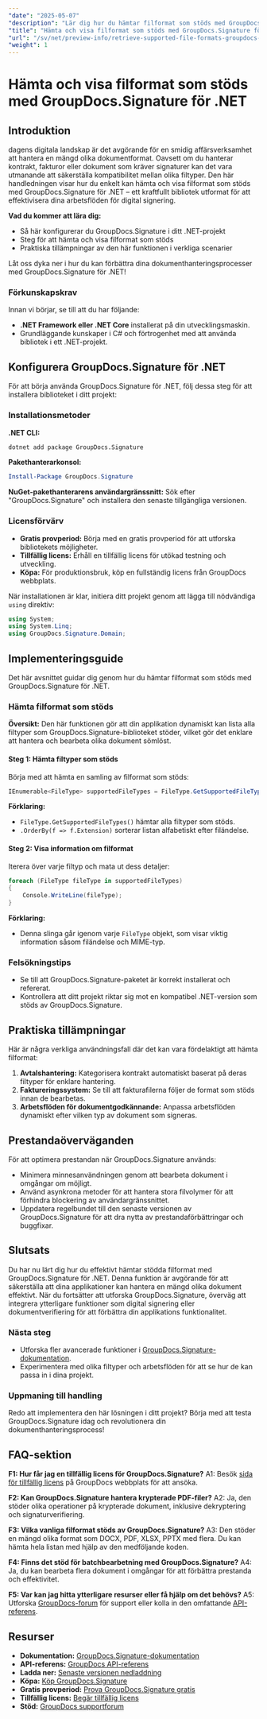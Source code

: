 ```yaml
---
"date": "2025-05-07"
"description": "Lär dig hur du hämtar filformat som stöds med GroupDocs.Signature för .NET. Den här guiden förenklar arbetsflöden för digital signering med enkel installation och kodexempel."
"title": "Hämta och visa filformat som stöds med GroupDocs.Signature för .NET"
"url": "/sv/net/preview-info/retrieve-supported-file-formats-groupdocs-signature-net/"
"weight": 1
---
```


# Hämta och visa filformat som stöds med GroupDocs.Signature för .NET

## Introduktion

dagens digitala landskap är det avgörande för en smidig affärsverksamhet att hantera en mängd olika dokumentformat. Oavsett om du hanterar kontrakt, fakturor eller dokument som kräver signaturer kan det vara utmanande att säkerställa kompatibilitet mellan olika filtyper. Den här handledningen visar hur du enkelt kan hämta och visa filformat som stöds med GroupDocs.Signature för .NET – ett kraftfullt bibliotek utformat för att effektivisera dina arbetsflöden för digital signering.

**Vad du kommer att lära dig:**
- Så här konfigurerar du GroupDocs.Signature i ditt .NET-projekt
- Steg för att hämta och visa filformat som stöds
- Praktiska tillämpningar av den här funktionen i verkliga scenarier

Låt oss dyka ner i hur du kan förbättra dina dokumenthanteringsprocesser med GroupDocs.Signature för .NET!

### Förkunskapskrav

Innan vi börjar, se till att du har följande:
- **.NET Framework eller .NET Core** installerat på din utvecklingsmaskin.
- Grundläggande kunskaper i C# och förtrogenhet med att använda bibliotek i ett .NET-projekt.

## Konfigurera GroupDocs.Signature för .NET

För att börja använda GroupDocs.Signature för .NET, följ dessa steg för att installera biblioteket i ditt projekt:

### Installationsmetoder

**.NET CLI:**
```bash
dotnet add package GroupDocs.Signature
```

**Pakethanterarkonsol:**
```powershell
Install-Package GroupDocs.Signature
```

**NuGet-pakethanterarens användargränssnitt:** 
Sök efter "GroupDocs.Signature" och installera den senaste tillgängliga versionen.

### Licensförvärv
- **Gratis provperiod:** Börja med en gratis provperiod för att utforska bibliotekets möjligheter.
- **Tillfällig licens:** Erhåll en tillfällig licens för utökad testning och utveckling.
- **Köpa:** För produktionsbruk, köp en fullständig licens från GroupDocs webbplats.

När installationen är klar, initiera ditt projekt genom att lägga till nödvändiga `using` direktiv:

```csharp
using System;
using System.Linq;
using GroupDocs.Signature.Domain;
```

## Implementeringsguide

Det här avsnittet guidar dig genom hur du hämtar filformat som stöds med GroupDocs.Signature för .NET.

### Hämta filformat som stöds

**Översikt:**
Den här funktionen gör att din applikation dynamiskt kan lista alla filtyper som GroupDocs.Signature-biblioteket stöder, vilket gör det enklare att hantera och bearbeta olika dokument sömlöst.

#### Steg 1: Hämta filtyper som stöds

Börja med att hämta en samling av filformat som stöds:

```csharp
IEnumerable<FileType> supportedFileTypes = FileType.GetSupportedFileTypes().OrderBy(f => f.Extension);
```

**Förklaring:**
- `FileType.GetSupportedFileTypes()` hämtar alla filtyper som stöds.
- `.OrderBy(f => f.Extension)` sorterar listan alfabetiskt efter filändelse.

#### Steg 2: Visa information om filformat

Iterera över varje filtyp och mata ut dess detaljer:

```csharp
foreach (FileType fileType in supportedFileTypes)
{
    Console.WriteLine(fileType);
}
```

**Förklaring:**
- Denna slinga går igenom varje `FileType` objekt, som visar viktig information såsom filändelse och MIME-typ.

### Felsökningstips

- Se till att GroupDocs.Signature-paketet är korrekt installerat och refererat.
- Kontrollera att ditt projekt riktar sig mot en kompatibel .NET-version som stöds av GroupDocs.Signature.

## Praktiska tillämpningar

Här är några verkliga användningsfall där det kan vara fördelaktigt att hämta filformat:
1. **Avtalshantering:** Kategorisera kontrakt automatiskt baserat på deras filtyper för enklare hantering.
2. **Faktureringssystem:** Se till att fakturafilerna följer de format som stöds innan de bearbetas.
3. **Arbetsflöden för dokumentgodkännande:** Anpassa arbetsflöden dynamiskt efter vilken typ av dokument som signeras.

## Prestandaöverväganden

För att optimera prestandan när GroupDocs.Signature används:
- Minimera minnesanvändningen genom att bearbeta dokument i omgångar om möjligt.
- Använd asynkrona metoder för att hantera stora filvolymer för att förhindra blockering av användargränssnittet.
- Uppdatera regelbundet till den senaste versionen av GroupDocs.Signature för att dra nytta av prestandaförbättringar och buggfixar.

## Slutsats

Du har nu lärt dig hur du effektivt hämtar stödda filformat med GroupDocs.Signature för .NET. Denna funktion är avgörande för att säkerställa att dina applikationer kan hantera en mängd olika dokument effektivt. När du fortsätter att utforska GroupDocs.Signature, överväg att integrera ytterligare funktioner som digital signering eller dokumentverifiering för att förbättra din applikations funktionalitet.

### Nästa steg
- Utforska fler avancerade funktioner i [GroupDocs.Signature-dokumentation](https://docs.groupdocs.com/signature/net/).
- Experimentera med olika filtyper och arbetsflöden för att se hur de kan passa in i dina projekt.

### Uppmaning till handling
Redo att implementera den här lösningen i ditt projekt? Börja med att testa GroupDocs.Signature idag och revolutionera din dokumenthanteringsprocess!

## FAQ-sektion

**F1: Hur får jag en tillfällig licens för GroupDocs.Signature?**
A1: Besök [sida för tillfällig licens](https://purchase.groupdocs.com/temporary-license/) på GroupDocs webbplats för att ansöka.

**F2: Kan GroupDocs.Signature hantera krypterade PDF-filer?**
A2: Ja, den stöder olika operationer på krypterade dokument, inklusive dekryptering och signaturverifiering.

**F3: Vilka vanliga filformat stöds av GroupDocs.Signature?**
A3: Den stöder en mängd olika format som DOCX, PDF, XLSX, PPTX med flera. Du kan hämta hela listan med hjälp av den medföljande koden.

**F4: Finns det stöd för batchbearbetning med GroupDocs.Signature?**
A4: Ja, du kan bearbeta flera dokument i omgångar för att förbättra prestanda och effektivitet.

**F5: Var kan jag hitta ytterligare resurser eller få hjälp om det behövs?**
A5: Utforska [GroupDocs-forum](https://forum.groupdocs.com/c/signature/) för support eller kolla in den omfattande [API-referens](https://reference.groupdocs.com/signature/net/).

## Resurser
- **Dokumentation:** [GroupDocs.Signature-dokumentation](https://docs.groupdocs.com/signature/net/)
- **API-referens:** [GroupDocs API-referens](https://reference.groupdocs.com/signature/net/)
- **Ladda ner:** [Senaste versionen nedladdning](https://releases.groupdocs.com/signature/net/)
- **Köpa:** [Köp GroupDocs.Signature](https://purchase.groupdocs.com/buy)
- **Gratis provperiod:** [Prova GroupDocs.Signature gratis](https://releases.groupdocs.com/signature/net/)
- **Tillfällig licens:** [Begär tillfällig licens](https://purchase.groupdocs.com/temporary-license/)
- **Stöd:** [GroupDocs supportforum](https://forum.groupdocs.com/c/signature/)